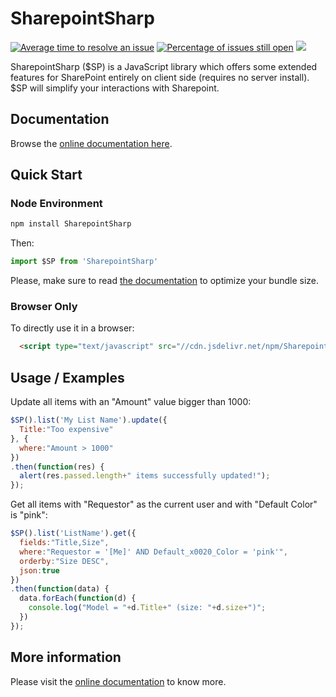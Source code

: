 # SharepointSharp

[![Average time to resolve an issue](http://isitmaintained.com/badge/resolution/aymkdn/SharepointSharp.svg)](http://isitmaintained.com/project/aymkdn/SharepointSharp "Average time to resolve an issue")
[![Percentage of issues still open](http://isitmaintained.com/badge/open/aymkdn/SharepointSharp.svg)](http://isitmaintained.com/project/aymkdn/SharepointSharp "Percentage of issues still open")
[![](https://data.jsdelivr.com/v1/package/npm/SharepointSharp/badge)](https://www.jsdelivr.com/package/npm/SharepointSharp)

SharepointSharp ($SP) is a JavaScript library which offers some extended features for SharePoint entirely on client side (requires no server install). $SP will simplify your interactions with Sharepoint.

## Documentation

Browse the [online documentation here](https://aymkdn.github.io/SharepointSharp/).

## Quick Start

### Node Environment

```sh
npm install SharepointSharp
```

Then:
```javascript
import $SP from 'SharepointSharp'
```

Please, make sure to read [the documentation](https://aymkdn.github.io/SharepointSharp/) to optimize your bundle size.

### Browser Only

To directly use it in a browser:
```html
  <script type="text/javascript" src="//cdn.jsdelivr.net/npm/SharepointSharp/browser/SharepointSharp.js"></script>
```

## Usage / Examples

Update all items with an "Amount" value bigger than 1000:

```javascript
$SP().list('My List Name').update({
  Title:"Too expensive"
}, {
  where:"Amount > 1000"
})
.then(function(res) {
  alert(res.passed.length+" items successfully updated!");
});
```

Get all items with "Requestor" as the current user and with "Default Color" is "pink":

```javascript
$SP().list('ListName').get({
  fields:"Title,Size",
  where:"Requestor = '[Me]' AND Default_x0020_Color = 'pink'",
  orderby:"Size DESC",
  json:true
})
.then(function(data) {
  data.forEach(function(d) {
    console.log("Model = "+d.Title+" (size: "+d.size+")";
  })
});
```

## More information

Please visit the [online documentation](https://aymkdn.github.io/SharepointSharp/) to know more.

